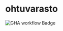 # ohtuvarasto

![GHA workflow Badge](https://github.com/GlobalYam/ohtuvarasto/workflows/CI/badge.svg)

